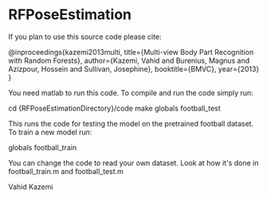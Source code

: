 RFPoseEstimation
================

If you plan to use this source code please cite:

@inproceedings{kazemi2013multi,
  title={Multi-view Body Part Recognition with Random Forests},
  author={Kazemi, Vahid and Burenius, Magnus and Azizpour, Hossein and Sullivan, Josephine},
  booktitle={BMVC},
  year={2013}
}

You need matlab to run this code. 
To compile and run the code simply run:

cd {RFPoseEstimationDirectory}/code
make
globals
football_test

This runs the code for testing the model on the pretrained football dataset.
To train a new model run:

globals
football_train

You can change the code to read your own dataset. Look at how it's done in 
football_train.m and football_test.m

Vahid Kazemi
